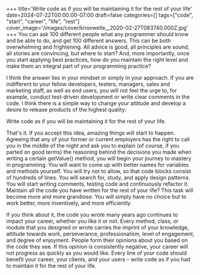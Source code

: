 +++
title='Write code as if you will be maintaining it for the rest of your life'
date=2024-07-22T00:00:00-07:00
draft=false
categories=[]
tags=["code", "start", "career", "life", "rest"]
cover_image='/images/cover/knoxwelle__2020-02-27T083740.000Z.jpg'
+++
You can ask 100 different people what any programmer should know and be able to do, and get 100 different answers. This can be both overwhelming and frightening. All advice is good, all principles are sound, all stories are convincing, but where to start? And, more importantly, once you start applying best practices, how do you maintain the right level and make them an integral part of your programming practice?

I think the answer lies in your mindset or simply in your approach. If you are indifferent to your fellow developers, testers, managers, sales and marketing staff, as well as end users, you will not feel the urge to, for example, conduct test-driven development or write clear comments in the code. I think there is a simple way to change your attitude and develop a desire to release products of the highest quality:

Write code as if you will be maintaining it for the rest of your life.

That's it. If you accept this idea, amazing things will start to happen.
Agreeing that any of your former or current employers has the right to call you in the middle of the night and ask you to explain (of course, if you parted on good terms) the reasoning behind the decisions you made when writing a certain getValue() method, you will begin your journey to mastery in programming. You will want to come up with better names for variables and methods yourself. You will try not to allow,
so that code blocks consist of hundreds of lines. You will search for, study, and apply design patterns. You will start writing comments, testing
code and continuously refactor it. Maintain all the code you have written for the rest of your life? This task will become
more and more grandiose. You will simply have no choice but to work better, more inventively, and more efficiently.

If you think about it, the code you wrote many years ago continues to impact your career, whether you like it or not. Every method, class, or module that you designed or wrote carries the imprint of your knowledge, attitude towards work, perseverance, professionalism, level of engagement, and degree of enjoyment. People form their opinions about you based on the code they see. If this opinion is consistently negative, your career will not progress as quickly as you would like. Every line of your code should benefit your career, your clients, and your users – write code as if you had to maintain it for the rest of your life.